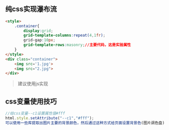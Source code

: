 ## 纯css实现瀑布流
```html
<style>
    .container{
        display:grid;
        grid-template-columns:repeat(4,1fr);
        grid-gap:10px;
        grid-template-rows:masonry;//主要代码，这是实验属性
    }
</style>
<div class="container">
    <img src='1.jpg'>
    <img src="2.jpg">
</div>
```
> 建议使用js实现
## css变量使用技巧
```javascript
//给css变量--c1设置属性值#fff
html.style.setAttribute("--c1","#fff");
可以使用一些库提取出图片主要的背景颜色，然后通过这种方式给页面设置背景色(图片调色盘)
```